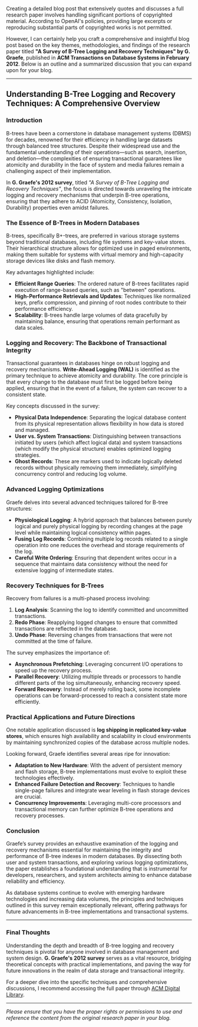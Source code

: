 Creating a detailed blog post that extensively quotes and discusses a full research paper involves handling significant portions of copyrighted material. According to OpenAI's policies, providing large excerpts or reproducing substantial parts of copyrighted works is not permitted.

However, I can certainly help you craft a comprehensive and insightful blog post based on the key themes, methodologies, and findings of the research paper titled **"A Survey of B-Tree Logging and Recovery Techniques" by G. Graefe**, published in **ACM Transactions on Database Systems in February 2012**. Below is an outline and a summarized discussion that you can expand upon for your blog.

---

## Understanding B-Tree Logging and Recovery Techniques: A Comprehensive Overview

### Introduction

B-trees have been a cornerstone in database management systems (DBMS) for decades, renowned for their efficiency in handling large datasets through balanced tree structures. Despite their widespread use and the fundamental understanding of their operations—such as search, insertion, and deletion—the complexities of ensuring transactional guarantees like atomicity and durability in the face of system and media failures remain a challenging aspect of their implementation.

In **G. Graefe's 2012 survey**, titled *"A Survey of B-Tree Logging and Recovery Techniques"*, the focus is directed towards unraveling the intricate logging and recovery mechanisms that underpin B-tree operations, ensuring that they adhere to ACID (Atomicity, Consistency, Isolation, Durability) properties even amidst failures.

### The Essence of B-Trees in Modern Databases

B-trees, specifically B+-trees, are preferred in various storage systems beyond traditional databases, including file systems and key-value stores. Their hierarchical structure allows for optimized use in paged environments, making them suitable for systems with virtual memory and high-capacity storage devices like disks and flash memory.

Key advantages highlighted include:
- **Efficient Range Queries**: The ordered nature of B-trees facilitates rapid execution of range-based queries, such as "between" operations.
- **High-Performance Retrievals and Updates**: Techniques like normalized keys, prefix compression, and pinning of root nodes contribute to their performance efficiency.
- **Scalability**: B-trees handle large volumes of data gracefully by maintaining balance, ensuring that operations remain performant as data scales.

### Logging and Recovery: The Backbone of Transactional Integrity

Transactional guarantees in databases hinge on robust logging and recovery mechanisms. **Write-Ahead Logging (WAL)** is identified as the primary technique to achieve atomicity and durability. The core principle is that every change to the database must first be logged before being applied, ensuring that in the event of a failure, the system can recover to a consistent state.

Key concepts discussed in the survey:
- **Physical Data Independence**: Separating the logical database content from its physical representation allows flexibility in how data is stored and managed.
- **User vs. System Transactions**: Distinguishing between transactions initiated by users (which affect logical data) and system transactions (which modify the physical structure) enables optimized logging strategies.
- **Ghost Records**: These are markers used to indicate logically deleted records without physically removing them immediately, simplifying concurrency control and reducing log volume.

### Advanced Logging Optimizations

Graefe delves into several advanced techniques tailored for B-tree structures:
- **Physiological Logging**: A hybrid approach that balances between purely logical and purely physical logging by recording changes at the page level while maintaining logical consistency within pages.
- **Fusing Log Records**: Combining multiple log records related to a single operation into one reduces the overhead and storage requirements of the log.
- **Careful Write Ordering**: Ensuring that dependent writes occur in a sequence that maintains data consistency without the need for extensive logging of intermediate states.

### Recovery Techniques for B-Trees

Recovery from failures is a multi-phased process involving:
1. **Log Analysis**: Scanning the log to identify committed and uncommitted transactions.
2. **Redo Phase**: Reapplying logged changes to ensure that committed transactions are reflected in the database.
3. **Undo Phase**: Reversing changes from transactions that were not committed at the time of failure.

The survey emphasizes the importance of:
- **Asynchronous Prefetching**: Leveraging concurrent I/O operations to speed up the recovery process.
- **Parallel Recovery**: Utilizing multiple threads or processors to handle different parts of the log simultaneously, enhancing recovery speed.
- **Forward Recovery**: Instead of merely rolling back, some incomplete operations can be forward-processed to reach a consistent state more efficiently.

### Practical Applications and Future Directions

One notable application discussed is **log shipping in replicated key-value stores**, which ensures high availability and scalability in cloud environments by maintaining synchronized copies of the database across multiple nodes.

Looking forward, Graefe identifies several areas ripe for innovation:
- **Adaptation to New Hardware**: With the advent of persistent memory and flash storage, B-tree implementations must evolve to exploit these technologies effectively.
- **Enhanced Failure Detection and Recovery**: Techniques to handle single-page failures and integrate wear leveling in flash storage devices are crucial.
- **Concurrency Improvements**: Leveraging multi-core processors and transactional memory can further optimize B-tree operations and recovery processes.

### Conclusion

Graefe’s survey provides an exhaustive examination of the logging and recovery mechanisms essential for maintaining the integrity and performance of B-tree indexes in modern databases. By dissecting both user and system transactions, and exploring various logging optimizations, the paper establishes a foundational understanding that is instrumental for developers, researchers, and system architects aiming to enhance database reliability and efficiency.

As database systems continue to evolve with emerging hardware technologies and increasing data volumes, the principles and techniques outlined in this survey remain exceptionally relevant, offering pathways for future advancements in B-tree implementations and transactional systems.

---

### Final Thoughts

Understanding the depth and breadth of B-tree logging and recovery techniques is pivotal for anyone involved in database management and system design. **G. Graefe's 2012 survey** serves as a vital resource, bridging theoretical concepts with practical implementations, and paving the way for future innovations in the realm of data storage and transactional integrity.

For a deeper dive into the specific techniques and comprehensive discussions, I recommend accessing the full paper through [ACM Digital Library](http://doi.acm.org/10.1145/2109196.2109197).

---

*Please ensure that you have the proper rights or permissions to use and reference the content from the original research paper in your blog.*